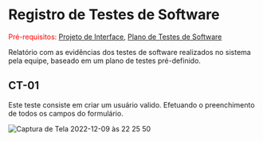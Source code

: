 # Registro de Testes de Software

<span style="color:red">Pré-requisitos: <a href="3-Projeto de Interface.md"> Projeto de Interface</a></span>, <a href="8-Plano de Testes de Software.md"> Plano de Testes de Software</a>

Relatório com as evidências dos testes de software realizados no sistema pela equipe, baseado em um plano de testes pré-definido.

## CT-01

Este teste consiste em criar um usuário valido. Efetuando o preenchimento de todos os campos do formulário. 


![Captura de Tela 2022-12-09 às 22 25 50](https://user-images.githubusercontent.com/98955531/206821861-638d69a3-6aff-44e9-82ef-f901d6686e54.png)

